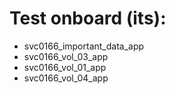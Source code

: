 # Test onboard (its):
* svc0166_important_data_app
* svc0166_vol_03_app
* svc0166_vol_01_app
* svc0166_vol_04_app
